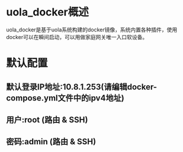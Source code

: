 # uola_docker概述
uola_docker是基于uola系统构建的docker镜像，系统内置各种插件，使用docker可以在瞬间启动，可以用做家庭网关唯一入口软设备。

#  默认配置
## 默认登录IP地址:10.8.1.253(请编辑docker-compose.yml文件中的ipv4地址)
##           用户:root       (路由 & SSH)
##           密码:admin      (路由 & SSH)
